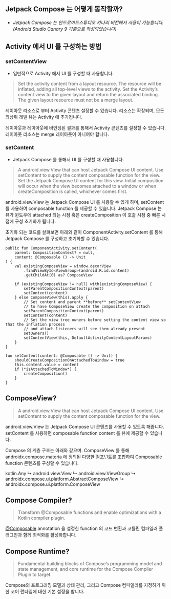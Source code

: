 
## Jetpack Compose 는 어떻게 동작할까?

* *Jetpack Compose 는 안드로이드스튜디오 카나리 버전에서 사용이 가능합니다. (Android Studio Canary 9 기준으로 작성되었습니다)*



## Activity 에서 UI 를 구성하는 방법

### setContentView

* 일반적으로 Activity 에서 UI 를 구성할 때 사용합니다.
>  Set the activity content from a layout resource. The resource will be inflated, adding all top-level views to the activity.
>  Set the Activity’s content view to the given layout and return the associated binding. The given layout resource must not be a merge layout.

레이아웃 리소스로 부터 Activity 콘텐츠 설정할 수 있습니다. 리소스는 확장되며, 모든 최상위 레벨 뷰는 Activity 에 추가됩니다.

레이아웃과 레이아웃에 바인딩된 결과를 통해서 Activity 콘텐츠를 설정할 수 있습니다. 레이아웃 리소스는 merge 레이아웃이 아니여야 합니다.



### setContent

* Jetpack Compose 를 통해서 UI 를 구성할 때 사용합니다.
>  A android.view.View that can host Jetpack Compose UI content. Use setContent to supply the content composable function for the view.
>  Set the Jetpack Compose UI content for this view. Initial composition will occur when the view becomes attached to a window or when createComposition is called, whichever comes first.

android.view.View 는 Jetpack Compose UI 를 사용할 수 있게 하며, setContent 를 사용하여 composable function 를 제공할 수 있습니다. Jetpack Compose 는 뷰가 윈도우에 attached 되는 시점 혹은 createComposition 이 호출 시점 중 빠른 시점에 구성 초기화가 됩니다.

초기화 되는 코드를 살펴보면 아래와 같이 ComponentActivity.setContent 를 통해 Jetpack Compose 를 구성하고 초기화할 수 있습니다.

    public fun ComponentActivity.setContent(
        parent: CompositionContext? = null,
        content: @Composable () -> Unit
    ) {
        val existingComposeView = window.decorView
            .findViewById<ViewGroup>(android.R.id.content)
            .getChildAt(0) as? ComposeView
    
        if (existingComposeView != null) with(existingComposeView) {
            setParentCompositionContext(parent)
            setContent(content)
        } else ComposeView(this).apply {
            // Set content and parent **before** setContentView
            // to have ComposeView create the composition on attach
            setParentCompositionContext(parent)
            setContent(content)
            // Set the view tree owners before setting the content view so that the inflation process
            // and attach listeners will see them already present
            setOwners()
            setContentView(this, DefaultActivityContentLayoutParams)
        }
    }

    fun setContent(content: @Composable () -> Unit) {
        shouldCreateCompositionOnAttachedToWindow = true
        this.content.value = content
        if (*isAttachedToWindow*) {
            createComposition()
        }
    }



## ComposeView?
>  A android.view.View that can host Jetpack Compose UI content. Use setContent to supply the content composable function for the view.

android.view.View 는 Jetpack Compose UI 콘텐츠를 사용할 수 있도록 해줍니다. setContent 를 사용하면 composable function content 를 뷰에 제공할 수 있습니다.

Compose 의 계층 구조는 아래와 같으며. ComposeView 를 통해 androidx.compose.materia 에 정의된 다양한 컴포넌트를 조합하여 Composable function 콘텐츠를 구성할 수 있습니다.

kotlin.Any
 ↳ android.view.View
 ↳ android.view.ViewGroup
 ↳ androidx.compose.ui.platform.AbstractComposeView
 ↳ androidx.compose.ui.platform.ComposeView



## Compose Compiler?
>  Transform @Composable functions and enable optimizations with a Kotlin compiler plugin.

[@Composable](http://twitter.com/Composable) annotation 을 설정한 function 의 코드 변환과 코틀린 컴파일러 플러그인과 함께 최적화를 활성화합니다.



## Compose Runtime?
>  Fundamental building blocks of Compose’s programming model and state management, and core runtime for the Compose Compiler Plugin to target.

Compose의 프로그래밍 모델과 상태 관리, 그리고 Compose 컴파일러를 지정하기 위한 코어 런타임에 대한 기본 설정을 합니다. 




